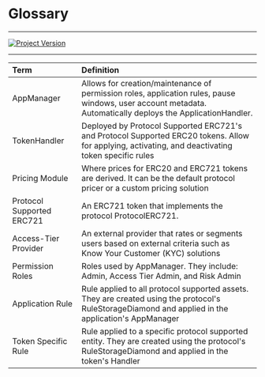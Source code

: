 # Glossary

---

[![Project Version][version-image]][version-url]


---

| Term                      | Definition                                                                                                                                                  |
|:--------------------------|:------------------------------------------------------------------------------------------------------------------------------------------------------------|
| AppManager                | Allows for creation/maintenance of permission roles, application rules, pause windows, user account metadata. Automatically deploys the ApplicationHandler. |
| TokenHandler              | Deployed by Protocol Supported ERC721's and Protocol Supported ERC20 tokens. Allow for applying, activating, and deactivating token specific rules          |
| Pricing Module            | Where prices for ERC20 and ERC721 tokens are derived. It can be the default protocol pricer or a custom pricing solution                                    |
| Protocol Supported ERC721 | An ERC721 token that implements the protocol ProtocolERC721.                                                                                                |
| Access-Tier Provider      | An external provider that rates or segments users based on external criteria such as Know Your Customer (KYC) solutions                                     |
| Permission Roles          | Roles used by AppManager. They include: Admin, Access Tier Admin, and Risk Admin                                                                            |
| Application Rule          | Rule applied to all protocol supported assets. They are created using the protocol's RuleStorageDiamond and applied in the application's AppManager        |
| Token Specific Rule       | Rule applied to a specific protocol supported entity. They are created using the protocol's RuleStorageDiamond and applied in the token's Handler        |



<!-- These are the header links -->
[version-image]: https://img.shields.io/badge/Version-1.0.0-brightgreen?style=for-the-badge&logo=appveyor
[version-url]: https://github.com/thrackle-io/Tron